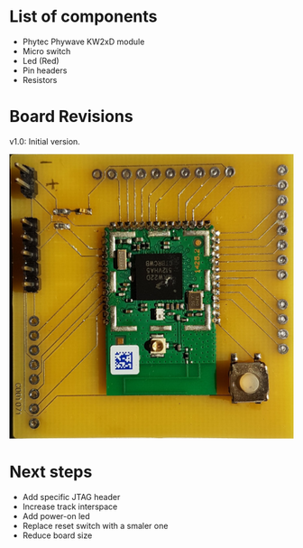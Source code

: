 # List of components

  - Phytec Phywave KW2xD module
  - Micro switch 
  - Led (Red)
  - Pin headers
  - Resistors
 
# Board Revisions

v1.0: Initial version. 

![v1.0 board picture](https://github.com/ofauchon/oflmotes/blob/master/mote-devboard/kw2xd/board_v1.0.jpg)


# Next steps

- Add specific JTAG header
- Increase track interspace
- Add power-on led
- Replace reset switch with a smaler one
- Reduce board size 

